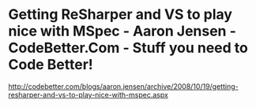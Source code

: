 <!--
id: 229337671
link: http://kevinisom.info/post/229337671/getting-resharper-and-vs-to-play-nice-with-mspec
slug: getting-resharper-and-vs-to-play-nice-with-mspec
date: Sun Nov 01 2009 14:32:38 GMT+1300 (NZDT)
raw: {"blog_name":"kevinisom","id":229337671,"post_url":"http://kevinisom.info/post/229337671/getting-resharper-and-vs-to-play-nice-with-mspec","slug":"getting-resharper-and-vs-to-play-nice-with-mspec","type":"link","date":"2009-11-01 01:32:38 GMT","timestamp":1257039158,"state":"published","format":"html","reblog_key":"G2J7D7hk","tags":[],"short_url":"http://tmblr.co/Zw68YyDgsf7","highlighted":[],"feed_item":"http://codebetter.com/blogs/aaron.jensen/archive/2008/10/19/getting-resharper-and-vs-to-play-nice-with-mspec.aspx","from_feed_id":"650234","note_count":0,"title":"Getting ReSharper and VS to play nice with MSpec - Aaron Jensen - CodeBetter.Com - Stuff you need to Code Better!","url":"http://codebetter.com/blogs/aaron.jensen/archive/2008/10/19/getting-resharper-and-vs-to-play-nice-with-mspec.aspx","description":""}
publish: 2009-11-01
tags: 
title: Getting ReSharper and VS to play nice with MSpec - Aaron Jensen - CodeBetter.Com - Stuff you need to Code Better!
-->


Getting ReSharper and VS to play nice with MSpec - Aaron Jensen - CodeBetter.Com - Stuff you need to Code Better!
=================================================================================================================

<http://codebetter.com/blogs/aaron.jensen/archive/2008/10/19/getting-resharper-and-vs-to-play-nice-with-mspec.aspx>

